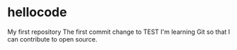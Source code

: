 # hellocode
My first repository
The first commit change to TEST
I'm learning Git so that I can contribute to open source.
